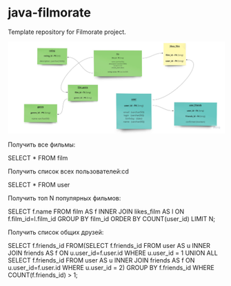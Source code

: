 # java-filmorate
Template repository for Filmorate project.


![Диаграмма](https://github.com/basatt13/java-filmorate/blob/add-friends-likes/Scheme.jpg)

Получить все фильмы:

SELECT *
FROM film

Получить список всех пользователей:cd

SELECT *
FROM user

Получить топ N популярных фильмов:

SELECT f.name
FROM film AS f
INNER JOIN likes_film AS l ON f.film_id=l.film_id
GROUP BY film_id
ORDER BY COUNT(user_id)
LIMIT N;

Получить список общих друзей:

SELECT f.friends_id
FROM(SELECT f.friends_id
FROM user AS u
INNER JOIN friends AS f ON u.user_id=f.user.id
WHERE u.user_id = 1
UNION ALL
SELECT f.friends_id
FROM user AS u
INNER JOIN friends AS f ON u.user_id=f.user.id
WHERE u.user_id = 2)
GROUP BY f.friends_id
WHERE COUNT(f.friends_id) > 1;



